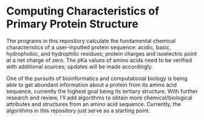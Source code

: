 # Computing Characteristics of Primary Protein Structure

The programs in this repository calculate the fundamental chemical characteristics of a user-inputted protein sequence: acidic, basic, hydrophobic, and hydrophilic residues; protein charges and isoelectric point at a net charge of zero. The pKa values of amino acids need to be verified with additional sources; updates will be made accordingly.

One of the pursuits of bioinformatics and computational biology is being able to get abundant information about a protein from its amino acid sequence, currently the highest goal being its tertiary structure. With further research and review, I'll add algorithms to obtain more chemical/biological attributes and structures from an amino acid sequence. Currently, the algorithms in this repository just serve as a starting point. 
